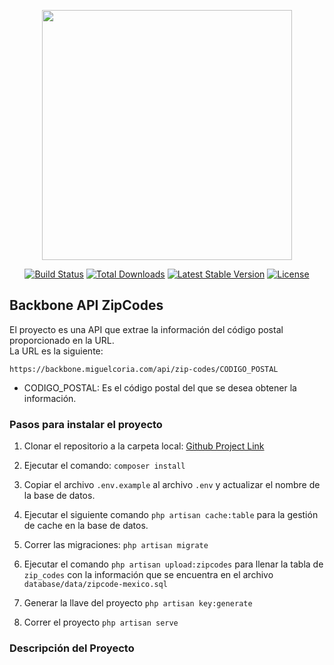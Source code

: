 <p align="center"><a href="https://laravel.com" target="_blank"><img src="https://raw.githubusercontent.com/laravel/art/master/logo-lockup/5%20SVG/2%20CMYK/1%20Full%20Color/laravel-logolockup-cmyk-red.svg" width="400"></a></p>

<p align="center">
<a href="https://travis-ci.org/laravel/framework"><img src="https://travis-ci.org/laravel/framework.svg" alt="Build Status"></a>
<a href="https://packagist.org/packages/laravel/framework"><img src="https://img.shields.io/packagist/dt/laravel/framework" alt="Total Downloads"></a>
<a href="https://packagist.org/packages/laravel/framework"><img src="https://img.shields.io/packagist/v/laravel/framework" alt="Latest Stable Version"></a>
<a href="https://packagist.org/packages/laravel/framework"><img src="https://img.shields.io/packagist/l/laravel/framework" alt="License"></a>
</p>

## Backbone API ZipCodes

El proyecto es una API que extrae la información del código postal proporcionado en la URL.  
La URL es la siguiente:  
```
https://backbone.miguelcoria.com/api/zip-codes/CODIGO_POSTAL
```

- CODIGO_POSTAL: Es el código postal del que se desea obtener la información.  
  
  
### Pasos para instalar el proyecto

1. Clonar el repositorio a la carpeta local: [Github Project Link](https://github.com/mcoria08/backbone.git)
2. Ejecutar el comando: `composer install`  
3. Copiar el archivo `.env.example` al archivo `.env` y actualizar el nombre de la base de datos.  
4. Ejecutar el siguiente comando `php artisan cache:table` para la gestión de cache en la base de datos.
5. Correr las migraciones: `php artisan migrate`  

6. Ejecutar el comando `php artisan upload:zipcodes` para llenar la tabla de `zip_codes` con la información que se encuentra en el archivo `database/data/zipcode-mexico.sql`  
7. Generar la llave del proyecto `php artisan key:generate`  
8. Correr el proyecto `php artisan serve`
  
### Descripción del Proyecto  

